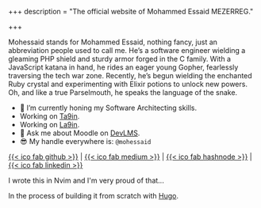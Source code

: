 +++
description = "The official website of Mohammed Essaid MEZERREG."

+++

Mohessaid stands for Mohammed Essaid, nothing fancy, just an abbreviation people used to call me. He’s a software engineer wielding a gleaming PHP shield and sturdy armor forged in the C family. With a JavaScript katana in hand, he rides an eager young Gopher, fearlessly traversing the tech war zone. Recently, he’s begun wielding the enchanted Ruby crystal and experimenting with Elixir potions to unlock new powers. Oh, and like a true Parselmouth, he speaks the language of the snake.

- 🌱 I’m currently honing my Software Architecting skills.
- Working on [Ta9in](https://github.com/Ta9in).
- Working on [La9in](https://github.com/Ta9in/la9in).
- 💬 Ask me about Moodle on [DevLMS](https://devlms.com).
- 😎 My handle everywhere is: `@mohessaid`

[{{< ico fab github >}}](https://github.com/mohessaid) | [{{< ico fab medium >}}](https://mohessaid.medium.com) | [{{< ico fab hashnode >}}](https://devmind.mohessaid.com) | [{{< ico fab linkedin >}}](https://linkedin.com/in/mohessaid)

I wrote this in Nvim and I'm very proud of that...

In the process of building it from scratch with [Hugo](https://gohugo.io).

